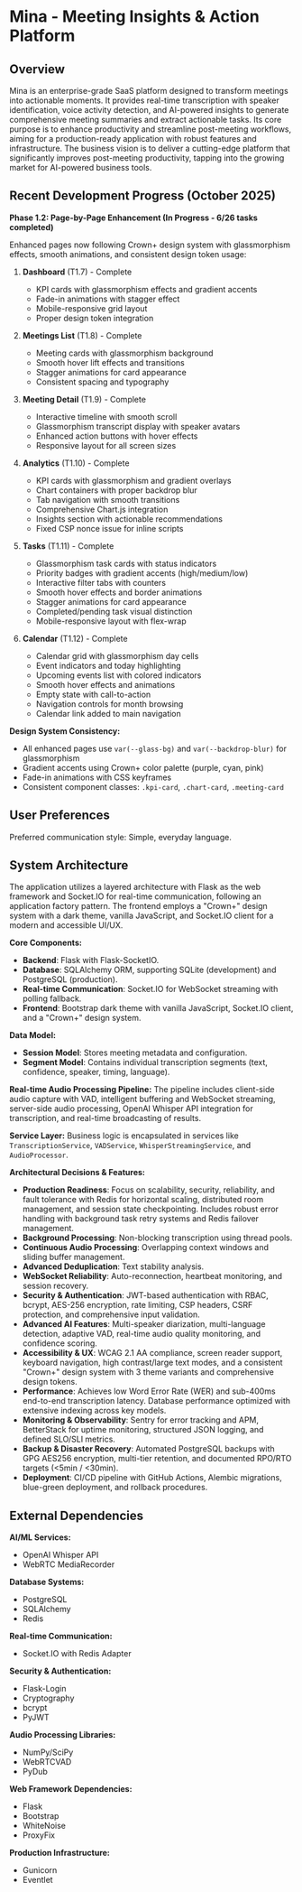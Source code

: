 # Mina - Meeting Insights & Action Platform

## Overview

Mina is an enterprise-grade SaaS platform designed to transform meetings into actionable moments. It provides real-time transcription with speaker identification, voice activity detection, and AI-powered insights to generate comprehensive meeting summaries and extract actionable tasks. Its core purpose is to enhance productivity and streamline post-meeting workflows, aiming for a production-ready application with robust features and infrastructure. The business vision is to deliver a cutting-edge platform that significantly improves post-meeting productivity, tapping into the growing market for AI-powered business tools.

## Recent Development Progress (October 2025)

**Phase 1.2: Page-by-Page Enhancement (In Progress - 6/26 tasks completed)**

Enhanced pages now following Crown+ design system with glassmorphism effects, smooth animations, and consistent design token usage:

1. **Dashboard** (T1.7) - Complete
   - KPI cards with glassmorphism effects and gradient accents
   - Fade-in animations with stagger effect
   - Mobile-responsive grid layout
   - Proper design token integration

2. **Meetings List** (T1.8) - Complete
   - Meeting cards with glassmorphism background
   - Smooth hover lift effects and transitions
   - Stagger animations for card appearance
   - Consistent spacing and typography

3. **Meeting Detail** (T1.9) - Complete
   - Interactive timeline with smooth scroll
   - Glassmorphism transcript display with speaker avatars
   - Enhanced action buttons with hover effects
   - Responsive layout for all screen sizes

4. **Analytics** (T1.10) - Complete
   - KPI cards with glassmorphism and gradient overlays
   - Chart containers with proper backdrop blur
   - Tab navigation with smooth transitions
   - Comprehensive Chart.js integration
   - Insights section with actionable recommendations
   - Fixed CSP nonce issue for inline scripts

5. **Tasks** (T1.11) - Complete
   - Glassmorphism task cards with status indicators
   - Priority badges with gradient accents (high/medium/low)
   - Interactive filter tabs with counters
   - Smooth hover effects and border animations
   - Stagger animations for card appearance
   - Completed/pending task visual distinction
   - Mobile-responsive layout with flex-wrap

6. **Calendar** (T1.12) - Complete
   - Calendar grid with glassmorphism day cells
   - Event indicators and today highlighting
   - Upcoming events list with colored indicators
   - Smooth hover effects and animations
   - Empty state with call-to-action
   - Navigation controls for month browsing
   - Calendar link added to main navigation

**Design System Consistency:**
- All enhanced pages use `var(--glass-bg)` and `var(--backdrop-blur)` for glassmorphism
- Gradient accents using Crown+ color palette (purple, cyan, pink)
- Fade-in animations with CSS keyframes
- Consistent component classes: `.kpi-card`, `.chart-card`, `.meeting-card`

## User Preferences

Preferred communication style: Simple, everyday language.

## System Architecture

The application utilizes a layered architecture with Flask as the web framework and Socket.IO for real-time communication, following an application factory pattern. The frontend employs a "Crown+" design system with a dark theme, vanilla JavaScript, and Socket.IO client for a modern and accessible UI/UX.

**Core Components:**
-   **Backend**: Flask with Flask-SocketIO.
-   **Database**: SQLAlchemy ORM, supporting SQLite (development) and PostgreSQL (production).
-   **Real-time Communication**: Socket.IO for WebSocket streaming with polling fallback.
-   **Frontend**: Bootstrap dark theme with vanilla JavaScript, Socket.IO client, and a "Crown+" design system.

**Data Model:**
-   **Session Model**: Stores meeting metadata and configuration.
-   **Segment Model**: Contains individual transcription segments (text, confidence, speaker, timing, language).

**Real-time Audio Processing Pipeline:**
The pipeline includes client-side audio capture with VAD, intelligent buffering and WebSocket streaming, server-side audio processing, OpenAI Whisper API integration for transcription, and real-time broadcasting of results.

**Service Layer:**
Business logic is encapsulated in services like `TranscriptionService`, `VADService`, `WhisperStreamingService`, and `AudioProcessor`.

**Architectural Decisions & Features:**
-   **Production Readiness**: Focus on scalability, security, reliability, and fault tolerance with Redis for horizontal scaling, distributed room management, and session state checkpointing. Includes robust error handling with background task retry systems and Redis failover management.
-   **Background Processing**: Non-blocking transcription using thread pools.
-   **Continuous Audio Processing**: Overlapping context windows and sliding buffer management.
-   **Advanced Deduplication**: Text stability analysis.
-   **WebSocket Reliability**: Auto-reconnection, heartbeat monitoring, and session recovery.
-   **Security & Authentication**: JWT-based authentication with RBAC, bcrypt, AES-256 encryption, rate limiting, CSP headers, CSRF protection, and comprehensive input validation.
-   **Advanced AI Features**: Multi-speaker diarization, multi-language detection, adaptive VAD, real-time audio quality monitoring, and confidence scoring.
-   **Accessibility & UX**: WCAG 2.1 AA compliance, screen reader support, keyboard navigation, high contrast/large text modes, and a consistent "Crown+" design system with 3 theme variants and comprehensive design tokens.
-   **Performance**: Achieves low Word Error Rate (WER) and sub-400ms end-to-end transcription latency. Database performance optimized with extensive indexing across key models.
-   **Monitoring & Observability**: Sentry for error tracking and APM, BetterStack for uptime monitoring, structured JSON logging, and defined SLO/SLI metrics.
-   **Backup & Disaster Recovery**: Automated PostgreSQL backups with GPG AES256 encryption, multi-tier retention, and documented RPO/RTO targets (<5min / <30min).
-   **Deployment**: CI/CD pipeline with GitHub Actions, Alembic migrations, blue-green deployment, and rollback procedures.

## External Dependencies

**AI/ML Services:**
-   OpenAI Whisper API
-   WebRTC MediaRecorder

**Database Systems:**
-   PostgreSQL
-   SQLAlchemy
-   Redis

**Real-time Communication:**
-   Socket.IO with Redis Adapter

**Security & Authentication:**
-   Flask-Login
-   Cryptography
-   bcrypt
-   PyJWT

**Audio Processing Libraries:**
-   NumPy/SciPy
-   WebRTCVAD
-   PyDub

**Web Framework Dependencies:**
-   Flask
-   Bootstrap
-   WhiteNoise
-   ProxyFix

**Production Infrastructure:**
-   Gunicorn
-   Eventlet